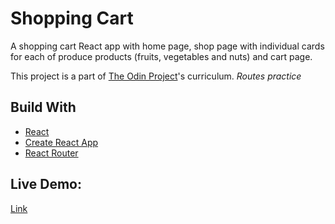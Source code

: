 # Shopping Cart

A shopping cart React app with home page, shop page with individual cards for each of produce products (fruits, vegetables and nuts) and cart page.

This project is a part of [The Odin Project](https://www.theodinproject.com/)'s curriculum.
_Routes practice_

## Build With

- [React](https://reactjs.org/)
- [Create React App](https://github.com/facebook/create-react-app)
- [React Router](https://reactrouter.com/)

## Live Demo:

[Link](https://natesgh.github.io/shopping-cart/)
